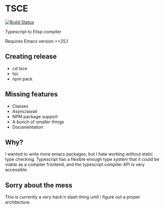 # TSCE

[![Build Status](https://travis-ci.org/kristianhasselknippe/tsce.svg?branch=master)](https://travis-ci.org/kristianhasselknippe/tsce)

Typescript to Elisp compiler

Requires Emacs version >=25.1

## Creating release

- cd tsce
- tsc
- npm pack

## Missing features

- Classes
- Async/await
- NPM package support
- A bunch of smaller things
- Documentation

## Why?
I wanted to write more emacs packages, but I hate working without static type checking. Typescript has a flexible enough type system that it could be viable as a compiler frontend, and the typescript compiler API is very accessible.

## Sorry about the mess

This is currently a very hack'n slash thing until i figure out a proper architecture.
